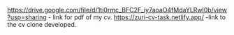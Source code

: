 https://drive.google.com/file/d/1ti0rmc_BFC2F_iy7aoaO4fMdaYLRwl0b/view?usp=sharing - link for pdf of my cv.
https://zuri-cv-task.netlify.app/ -link to the cv clone developed.  
